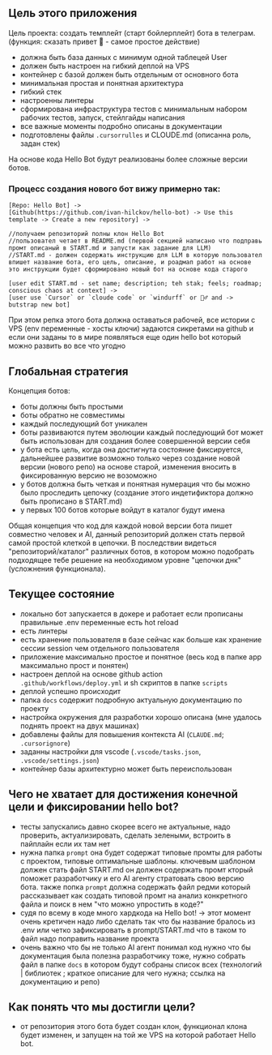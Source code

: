 ## Цель этого приложения

Цель проекта: создать темплейт (старт бойлерплейт) бота в телеграм. (функция: сказать привет 👋 - самое простое действие)

- должна быть база данных с минимум одной таблецей User
- должен быть настроен на гибкий деплой на VPS
- контейнер с базой должен быть отдельным от основного бота
- минимальная простая и понятная архитектура
- гибкий стек
- настроенны линтеры
- сформирована инфраструктура тестов с минимальным набором рабочих тестов, запуск, стейлгайды написания
- все важные моменты подробно описаны в документации
- подготовлены файлы `.cursorrulles` и CLOUDE.md (описанна роль, задан стек)

На основе кода Hello Bot будут реализованы более сложные версии ботов. 

### Процесс создания нового бот вижу примерно так: 

```
[Repo: Hello Bot] -> 
[Github(https://github.com/ivan-hilckov/hello-bot) -> Use this template -> Create a new repository] -> 

//получаем репозиторий полны клон Hello Bot
//пользовател четает в README.md (первой секцией написано что подправь промт описаный в START.md и запусти как задание для LLM)
//START.md - должен содержать инструкцию для LLM в которую пользовател впишет название бота, его цель, описание, и роадмап работ на основе это инструкции будет сформировано новый бот на основе кода старого

[user edit START.md - set name; description; teh stak; feels; roadmap; conscious chaos at context] ->
[user use `Cursor` or `cloude code` or `windurff` or 🤷‍♂️ and -> butstrap new bot]
```
При этом репка этого бота должна оставаться рабочей, все истории с VPS (env переменные - хосты ключи) задаются сикретами на github и если они заданы то в мире появляться еще один hello bot который можно развить во все что угодно

## Глобальная стратегия

Концепция ботов:

- боты должны быть простыми
- боты обратно не совместимы 
- каждый последующий бот уникален
- боты развиваются путем эволюции каждый последующий бот может быть использован для создания более совершенной версии себя
- у бота есть цель, когда она достигнута состояние фиксируется, дальнейшее развитие возможно только через создание новой версии (нового репо) на основе старой, изменения вносить в фиксированную версию не возоможно
- у ботов должна быть четкая и понятная нумерация что бы можно было проследить цепочку (создание этого индетификтора должно быть прописано в START.md)
- у первых 100 ботов которые войдут в каталог будут имена

Общая концепция что код для каждой новой версии бота пишет совместно человек и AI, данный репозиторий должен стать первой самой простой клеткой в цепочки. В последствии видеться "репозиторий/каталог" различных ботов, в котором можно подобрать подходящее тебе решение на необходимом уровне "цепочки днк" (усложнения функционала).

## Текущее состояние 

- локально бот запускается в докере и работает если прописаны правильные .env переменные есть hot reload
- есть линтеры
- есть хранение пользователя в базе сейчас как больше как хранение сессии session чем отдельного пользователя
- приложение максимально простое и понятное (весь код в папке app максимально прост и понятен)
- настроен деплой на основе github action `.github/workflows/deploy.yml` и sh скриптов в папке `scripts`
- деплой успешно происходит 
- папка `docs` содержит подробную актуальную документацию по проекту 
- настройка окружения для разработки хорошо описана (мне удалось поднять проект на двух машинах)
- добавлены файлы для повышения контекста AI (`CLAUDE.md`; `.cursorignore`)
- заданны настройки для vscode (`.vscode/tasks.json`, `.vscode/settings.json`)
- контейнер базы архитектурно может быть переиспользован

 ## Чего не хватает для достижения конечной цели и фиксировании hello bot?

 - тесты запускались давно скорее всего не актуальные, надо проверить, актуализировать, сделать зелеными, встроить в пайплайн если их там нет
 - нужна папка `prompt` она будет содержат типовые промты для работы с проектом, типовые оптимальные шаблоны. ключевым шаблоном должен стать файл START.md он должен содержать промт кторый поможет разработчику и его AI агенту стратовать свою версию бота. также попка `prompt` должна содержать файл редми который рассказывает как создать типовой промт на анализ конкретного файла и поиск в нем "что можно упростить в коде?"
 - судя по всему в коде много хардкода на Hello bot! -> этот момент очень кретичен надо либо сделать так что бы название бралось из .env или четко зафиксировать в prompt/START.md что в таком то файл надо поправить название проекта 
 - очень важно что бы не только AI агент понимал код нужно что бы документация была полезна разработчику тоже, нужно собрать файл в папке `docs` в котором будут собраны список всех (технологий | библиотек ; краткое описание для чего нужна; ccылка на документацию и репо) 

## Как понять что мы достигли цели?

- от репозитория этого бота будет создан клон, функционал клона будет изменен, и запущен на той же VPS на которой работает Hello bot. 



